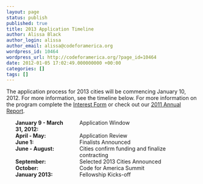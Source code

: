 ```yaml
---
layout: page
status: publish
published: true
title: 2013 Application Timeline
author: Alissa Black
author_login: alissa
author_email: alissa@codeforamerica.org
wordpress_id: 10464
wordpress_url: http://codeforamerica.org/?page_id=10464
date: 2012-01-05 17:02:49.000000000 +00:00
categories: []
tags: []
---
```

The application process for 2013 cities will be commencing January 10, 2012. For more information, see the timeline below. For more information on the program complete the <a href="http://c4a.me/2013interest" title="2013 Interest Form" target="_blank">Interest Form</a> or check out our <a href="http://codeforamerica.org/2011-annual-report-request/" title="2011 Annual Report" target="_blank">2011 Annual Report</a>.

<style type="text/css">
.arrow-list li { position: relative; overflow: auto; clear: both; }
.arrow-list li strong { display: block; float: left; width: 30%; padding-right: 5%; }
.arrow-list li span { display: block; float: left; width: 59%; }
</style>

<ol class="arrow-list">
<li><strong>January 9 - March 31, 2012:</strong> <span>Application Window</span></li>
<li><strong>April - May:</strong> <span>Application Review</span></li>
<li><strong>June 1:</strong> <span>Finalists Announced</span></li>
<li><strong>June - August:</strong> <span>Cities confirm funding and finalize contracting</span></li>
<li><strong>September:</strong> <span>Selected 2013 Cities Announced</span></li>
<li><strong>October:</strong> <span>Code for America Summit</span></li>
<li><strong>January 2013:</strong> <span>Fellowship Kicks-off</span></li>
</ol>
